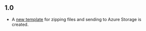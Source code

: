 ## 1.0

* A [new template](zip-and-publish-azure-storage/) for zipping files and sending to Azure Storage is created.